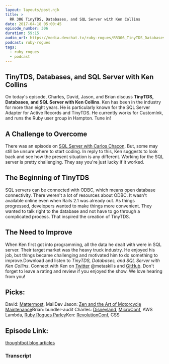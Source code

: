 ```yaml
---
layout: layouts/post.njk
title: >
  RR 306 TinyTDS, Databases, and SQL Server with Ken Collins
date: 2017-04-18 05:00:45
episode_number: 306
duration: 59:15
audio_url: https://media.devchat.tv/ruby-rogues/RR306_TinyTDS_Databases_and_SQL_Server_with_Ken_Collins.mp3
podcast: ruby-rogues
tags:
  - ruby_rogues
  - podcast
---
```


## TinyTDS, Databases, and SQL Server with Ken Collins

On today's episode, Charles, David, Jason, and Brian&nbsp;discuss **TinyTDS, Databases, and SQL Server with Ken Collins**. Ken has been in the industry for more than eight years. He&nbsp;is particularly known for the SQL Server Adapter for Active Records and TinyTDS. He currently works for CustomInk, and runs the Ruby user group in Hampton. Tune in!

## A Challenge to Overcome

There was an episode on [SQL Server with Carlos Chacon](https://devchat.tv/ruby-rogues/sql-server-for-rubyists-with-carlos-chacon). But, some may still be unsure where to start coding. In reply to this, Ken suggests to look back and see how the present situation is any different. Working for the SQL server is pretty challenging. They say you're just lucky if it worked.

## The Beginning of TinyTDS

SQL servers can be connected with ODBC, which means open database connectivity. There weren't a lot of resources about ODBC. It wasn't available online even when Rails 2.1 was already out. As things progressed,&nbsp;developers wanted to make things more convenient. They wanted to talk right to the database and not have to go through a complicated process. That inspired the creation of TinyTDS.

## The Need to Improve

When Ken first got into programming, all the data he dealt with were in SQL server. Their target market was the heavy truck industry. He enjoyed his job, but things became challenging and motivated him to do something to improve.Download and listen to _TinyTDS, Databases, and SQL Server with Ken Collins_. Connect with Ken on [Twitter](https://twitter.com/metaskills?lang=en)&nbsp;@metaskills and [GitHub](https://github.com/metaskills). Don't forget to leave a rating and review if you enjoyed the show. We love hearing from you!

## Picks:

David: [Mattermost](https://about.mattermost.com/), MailDev Jason: [Zen and&nbsp;the Art of Motorcycle Maintenance](https://www.amazon.com/Zen-Art-Motorcycle-Maintenance-Inquiry/dp/0060589469)Brian: bundler-audit Charles: [Disneyland](https://disneyland.disney.go.com/), [MicroConf](https://www.microconf.com/), AWS Lambda, [Ruby Rogues Parley](https://rubyrogues.com/parley)Ken: [RevolutionConf](https://revolutionconf.com/), CSS

## Episode Link:

[thoughtbot blog articles](https://robots.thoughtbot.com/)

### Transcript
